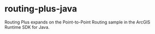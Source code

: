 routing-plus-java
=================

Routing Plus expands on the Point-to-Point Routing sample in the ArcGIS Runtime SDK for Java.
